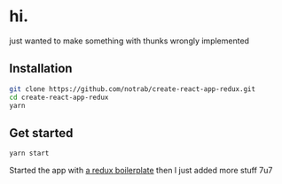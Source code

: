 # hi.

just wanted to make something with thunks wrongly implemented

## Installation

```bash
git clone https://github.com/notrab/create-react-app-redux.git
cd create-react-app-redux
yarn
```

## Get started

```bash
yarn start
```

Started the app with [a redux boilerplate](https://github.com/notrab/create-react-app-redux) then I just added more stuff 7u7
